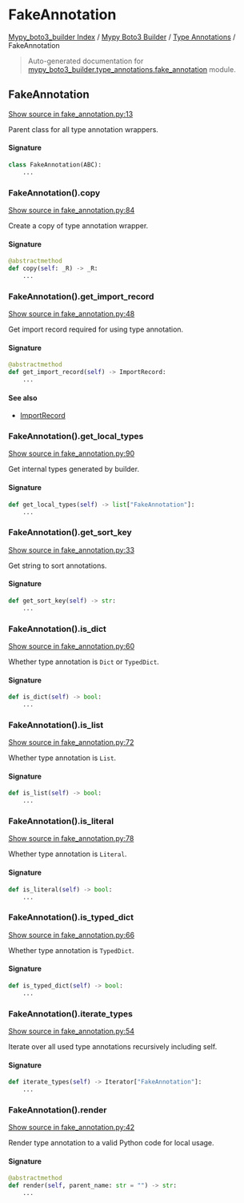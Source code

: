 # FakeAnnotation

[Mypy_boto3_builder Index](../../README.md#mypy_boto3_builder-index) /
[Mypy Boto3 Builder](../index.md#mypy-boto3-builder) /
[Type Annotations](./index.md#type-annotations) /
FakeAnnotation

> Auto-generated documentation for [mypy_boto3_builder.type_annotations.fake_annotation](https://github.com/youtype/mypy_boto3_builder/blob/main/mypy_boto3_builder/type_annotations/fake_annotation.py) module.

## FakeAnnotation

[Show source in fake_annotation.py:13](https://github.com/youtype/mypy_boto3_builder/blob/main/mypy_boto3_builder/type_annotations/fake_annotation.py#L13)

Parent class for all type annotation wrappers.

#### Signature

```python
class FakeAnnotation(ABC):
    ...
```

### FakeAnnotation().copy

[Show source in fake_annotation.py:84](https://github.com/youtype/mypy_boto3_builder/blob/main/mypy_boto3_builder/type_annotations/fake_annotation.py#L84)

Create a copy of type annotation wrapper.

#### Signature

```python
@abstractmethod
def copy(self: _R) -> _R:
    ...
```

### FakeAnnotation().get_import_record

[Show source in fake_annotation.py:48](https://github.com/youtype/mypy_boto3_builder/blob/main/mypy_boto3_builder/type_annotations/fake_annotation.py#L48)

Get import record required for using type annotation.

#### Signature

```python
@abstractmethod
def get_import_record(self) -> ImportRecord:
    ...
```

#### See also

- [ImportRecord](../import_helpers/import_record.md#importrecord)

### FakeAnnotation().get_local_types

[Show source in fake_annotation.py:90](https://github.com/youtype/mypy_boto3_builder/blob/main/mypy_boto3_builder/type_annotations/fake_annotation.py#L90)

Get internal types generated by builder.

#### Signature

```python
def get_local_types(self) -> list["FakeAnnotation"]:
    ...
```

### FakeAnnotation().get_sort_key

[Show source in fake_annotation.py:33](https://github.com/youtype/mypy_boto3_builder/blob/main/mypy_boto3_builder/type_annotations/fake_annotation.py#L33)

Get string to sort annotations.

#### Signature

```python
def get_sort_key(self) -> str:
    ...
```

### FakeAnnotation().is_dict

[Show source in fake_annotation.py:60](https://github.com/youtype/mypy_boto3_builder/blob/main/mypy_boto3_builder/type_annotations/fake_annotation.py#L60)

Whether type annotation is `Dict` or `TypedDict`.

#### Signature

```python
def is_dict(self) -> bool:
    ...
```

### FakeAnnotation().is_list

[Show source in fake_annotation.py:72](https://github.com/youtype/mypy_boto3_builder/blob/main/mypy_boto3_builder/type_annotations/fake_annotation.py#L72)

Whether type annotation is `List`.

#### Signature

```python
def is_list(self) -> bool:
    ...
```

### FakeAnnotation().is_literal

[Show source in fake_annotation.py:78](https://github.com/youtype/mypy_boto3_builder/blob/main/mypy_boto3_builder/type_annotations/fake_annotation.py#L78)

Whether type annotation is `Literal`.

#### Signature

```python
def is_literal(self) -> bool:
    ...
```

### FakeAnnotation().is_typed_dict

[Show source in fake_annotation.py:66](https://github.com/youtype/mypy_boto3_builder/blob/main/mypy_boto3_builder/type_annotations/fake_annotation.py#L66)

Whether type annotation is `TypedDict`.

#### Signature

```python
def is_typed_dict(self) -> bool:
    ...
```

### FakeAnnotation().iterate_types

[Show source in fake_annotation.py:54](https://github.com/youtype/mypy_boto3_builder/blob/main/mypy_boto3_builder/type_annotations/fake_annotation.py#L54)

Iterate over all used type annotations recursively including self.

#### Signature

```python
def iterate_types(self) -> Iterator["FakeAnnotation"]:
    ...
```

### FakeAnnotation().render

[Show source in fake_annotation.py:42](https://github.com/youtype/mypy_boto3_builder/blob/main/mypy_boto3_builder/type_annotations/fake_annotation.py#L42)

Render type annotation to a valid Python code for local usage.

#### Signature

```python
@abstractmethod
def render(self, parent_name: str = "") -> str:
    ...
```
